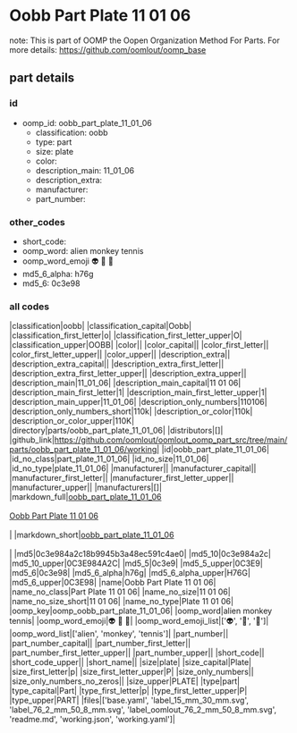 # Oobb Part Plate 11 01 06  

note: This is part of OOMP the Oopen Organization Method For Parts. For more details: https://github.com/oomlout/oomp_base

##  part details





### id
* oomp_id: oobb_part_plate_11_01_06
  * classification: oobb
  * type: part
  * size: plate
  * color: 
  * description_main: 11_01_06
  * description_extra: 
  * manufacturer: 
  * part_number: 

### other_codes
* short_code: 
* oomp_word: alien monkey tennis
* oomp_word_emoji :alien: :monkey: :tennis:
* md5_6_alpha: h76g
* md5_6: 0c3e98

### all codes 
|classification|oobb|
|classification_capital|Oobb|
|classification_first_letter|o|
|classification_first_letter_upper|O|
|classification_upper|OOBB|
|color||
|color_capital||
|color_first_letter||
|color_first_letter_upper||
|color_upper||
|description_extra||
|description_extra_capital||
|description_extra_first_letter||
|description_extra_first_letter_upper||
|description_extra_upper||
|description_main|11_01_06|
|description_main_capital|11 01 06|
|description_main_first_letter|1|
|description_main_first_letter_upper|1|
|description_main_upper|11_01_06|
|description_only_numbers|110106|
|description_only_numbers_short|110k|
|description_or_color|110k|
|description_or_color_upper|110K|
|directory|parts/oobb_part_plate_11_01_06|
|distributors|[]|
|github_link|https://github.com/oomlout/oomlout_oomp_part_src/tree/main/parts/oobb_part_plate_11_01_06/working|
|id|oobb_part_plate_11_01_06|
|id_no_class|part_plate_11_01_06|
|id_no_size|11_01_06|
|id_no_type|plate_11_01_06|
|manufacturer||
|manufacturer_capital||
|manufacturer_first_letter||
|manufacturer_first_letter_upper||
|manufacturer_upper||
|manufacturers|[]|
|markdown_full|[oobb_part_plate_11_01_06](https://github.com/oomlout/oomlout_oomp_part_src/tree/main/parts/oobb_part_plate_11_01_06/working)<br>[](https://github.com/oomlout/oomlout_oomp_part_src/tree/main/parts/oobb_part_plate_11_01_06/working)<br>[Oobb Part Plate 11 01 06](https://github.com/oomlout/oomlout_oomp_part_src/tree/main/parts/oobb_part_plate_11_01_06/working)<br><br>|
|markdown_short|[oobb_part_plate_11_01_06](https://github.com/oomlout/oomlout_oomp_part_src/tree/main/parts/oobb_part_plate_11_01_06/working)<br><br>|
|md5|0c3e984a2c18b9945b3a48ec591c4ae0|
|md5_10|0c3e984a2c|
|md5_10_upper|0C3E984A2C|
|md5_5|0c3e9|
|md5_5_upper|0C3E9|
|md5_6|0c3e98|
|md5_6_alpha|h76g|
|md5_6_alpha_upper|H76G|
|md5_6_upper|0C3E98|
|name|Oobb Part Plate 11 01 06|
|name_no_class|Part Plate 11 01 06|
|name_no_size|11 01 06|
|name_no_size_short|11 01 06|
|name_no_type|Plate 11 01 06|
|oomp_key|oomp_oobb_part_plate_11_01_06|
|oomp_word|alien monkey tennis|
|oomp_word_emoji|:alien: :monkey: :tennis:|
|oomp_word_emoji_list|[':alien:', ':monkey:', ':tennis:']|
|oomp_word_list|['alien', 'monkey', 'tennis']|
|part_number||
|part_number_capital||
|part_number_first_letter||
|part_number_first_letter_upper||
|part_number_upper||
|short_code||
|short_code_upper||
|short_name||
|size|plate|
|size_capital|Plate|
|size_first_letter|p|
|size_first_letter_upper|P|
|size_only_numbers||
|size_only_numbers_no_zeros||
|size_upper|PLATE|
|type|part|
|type_capital|Part|
|type_first_letter|p|
|type_first_letter_upper|P|
|type_upper|PART|
|files|['base.yaml', 'label_15_mm_30_mm.svg', 'label_76_2_mm_50_8_mm.svg', 'label_oomlout_76_2_mm_50_8_mm.svg', 'readme.md', 'working.json', 'working.yaml']|
